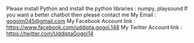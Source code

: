 Please install Python and install the python libraries : numpy, playsound
If you want a better chatbot then please contact me 
My Email : gogoim045@gmail.com
My Facebook Account link : https://www.facebook.com/uddipta.gogoi.148
My Twitter Account link : https://twitter.com/UddiptaGogoi14
